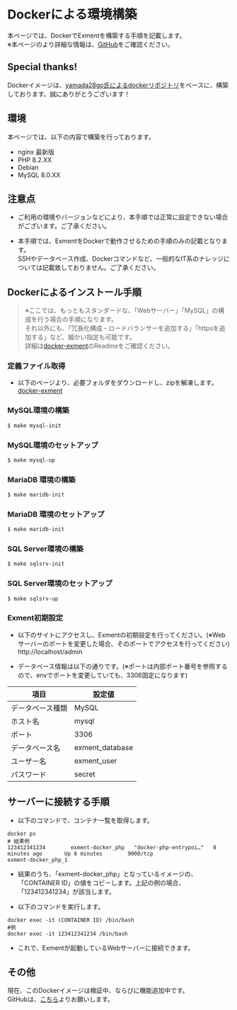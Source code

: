 # Dockerによる環境構築
本ページでは、DockerでExmentを構築する手順を記載します。  
※本ページのより詳細な情報は、[GitHub](https://github.com/exment-git/docker-exment)をご確認ください。


## Special thanks!
Dockerイメージは、[yamada28go氏によるdockerリポジトリ](https://github.com/yamada28go/docker-exment)をベースに、構築しております。誠にありがとうございます！

## 環境
本ページでは、以下の内容で構築を行っております。  
- nginx 最新版
- PHP 8.2.XX
- Debian
- MySQL 8.0.XX

## 注意点

- ご利用の環境やバージョンなどにより、本手順では正常に設定できない場合がございます。ご了承ください。

- 本手順では、ExmentをDockerで動作させるための手順のみの記載となります。  
SSHやデータベース作成、Dockerコマンドなど、一般的なIT系のナレッジについては記載致しておりません。ご了承ください。  

## Dockerによるインストール手順

> ※ここでは、もっともスタンダードな、「Webサーバー」「MySQL」の構成を行う場合の手順になります。  
それ以外にも、「冗長化構成・ロードバランサーを追加する」「httpsを追加する」など、細かい指定も可能です。  
詳細は[docker-exment](https://github.com/exment-git/docker-exment)のReadmeをご確認ください。


### 定義ファイル取得
- 以下のページより、必要フォルダをダウンロードし、zipを解凍します。  
[docker-exment](https://github.com/exment-git/docker-exment)



### MySQL環境の構築

````bash
$ make mysql-init
````

### MySQL環境のセットアップ

````bash
$ make mysql-up
````

### MariaDB 環境の構築

````bash
$ make maridb-init
````

### MariaDB 環境のセットアップ

````bash
$ make maridb-init
````

### SQL Server環境の構築

````bash
$ make sqlsrv-init
````

### SQL Server環境のセットアップ

````bash
$ make sqlsrv-up
````

### Exment初期設定
- 以下のサイトにアクセスし、Exmentの初期設定を行ってください。(※Webサーバーのポートを変更した場合、そのポートでアクセスを行ってください)  
http://localhost/admin


- データベース情報は以下の通りです。(※ポートは内部ポート番号を参照するので、envでポートを変更していても、3306固定になります)

| 項目 | 設定値 |
| ---- | ---- |
| データベース種類 | MySQL |
| ホスト名 | mysql |
| ポート | 3306 |
| データベース名 | exment_database |
| ユーザー名 | exment_user |
| パスワード | secret |


## サーバーに接続する手順
- 以下のコマンドで、コンテナ一覧を取得します。

```
docker ps
# 結果例
123412341234        exment-docker_php   "docker-php-entrypoi…"   8 minutes ago       Up 8 minutes        9000/tcp                             exment-docker_php_1
```

- 結果のうち、「exment-docker_php」となっているイメージの、「CONTAINER ID」の値をコピーします。上記の例の場合、「123412341234」が該当します。  

- 以下のコマンドを実行します。

```
docker exec -it (CONTAINER ID) /bin/bash
#例
docker exec -it 123412341234 /bin/bash
```

- これで、Exmentが起動しているWebサーバーに接続できます。


## その他
現在、このDockerイメージは検証中、ならびに機能追加中です。  
GitHubは、[こちら](https://github.com/exment-git/docker-exment)よりお願いします。
